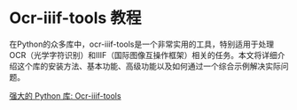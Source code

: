 # Ocr-iiif-tools 教程

<show-structure depth="3"/>

在Python的众多库中，ocr-iiif-tools是一个非常实用的工具，特别适用于处理OCR（光学字符识别）和IIIF（国际图像互操作框架）相关的任务。本文将详细介绍这个库的安装方法、基本功能、高级功能以及如何通过一个综合示例解决实际问题。


<seealso>
<category ref="ref_docs">
    <a href="https://mp.weixin.qq.com/s/vAre3lMqZIJ10fPruJsckw">强大的 Python 库: Ocr-iiif-tools</a>
</category>
<category ref="ref_github">
</category>
<category ref="ref_issues">
</category>
<category ref="ref_hf">
</category>
<category ref="ref_ms">
</category>
</seealso>

